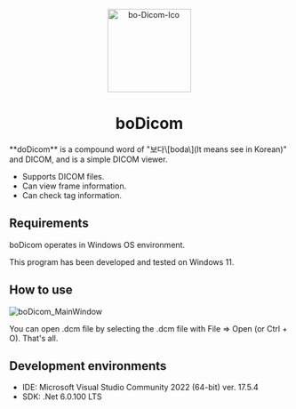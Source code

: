 <p align="center">
    <a href="https://github.com/TheFatDuck/boDicom" rel="noopener" target="_blank"><img width="150" src="https://i.ibb.co/dcWSx8r/bo-Dicom-Ico.png" alt="bo-Dicom-Ico" border="0" /></a>
</p>
<h1 align="center">boDicom</h1>
**doDicom** is a compound word of "보다\[boda\](It means see in Korean)" and DICOM, and is a simple DICOM viewer.

* Supports DICOM files.
* Can view frame information.
* Can check tag information.

## Requirements
boDicom operates in Windows OS environment.

This program has been developed and tested on Windows 11.

## How to use
![boDicom_MainWindow](https://i.ibb.co/4WRg1D1/bo-Dicom-Main-Window.png") 

You can open .dcm file by selecting the .dcm file with File => Open (or Ctrl + O). That's all.

## Development environments
* IDE: Microsoft Visual Studio Community 2022 (64-bit) ver. 17.5.4
* SDK: .Net 6.0.100 LTS